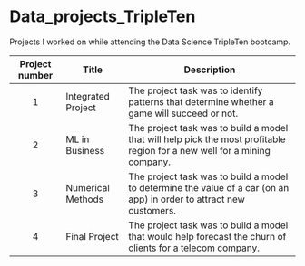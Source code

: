 # Data_projects_TripleTen
Projects I worked on while attending the Data Science TripleTen bootcamp.


| Project number | Title | Description |
| :-----------: | ----------- |----------- |
| 1 | Integrated Project | The project task was to identify patterns that determine whether a game will succeed or not. |
| 2 | ML in Business | The project task was to build a model that will help pick the most profitable region for a new well for a mining company. |
| 3 | Numerical Methods | The project task was to build a model to determine the value of a car (on an app) in order to attract new customers. |
| 4 | Final Project | The project task was to build a model that would help forecast the churn of clients for a telecom company. |
